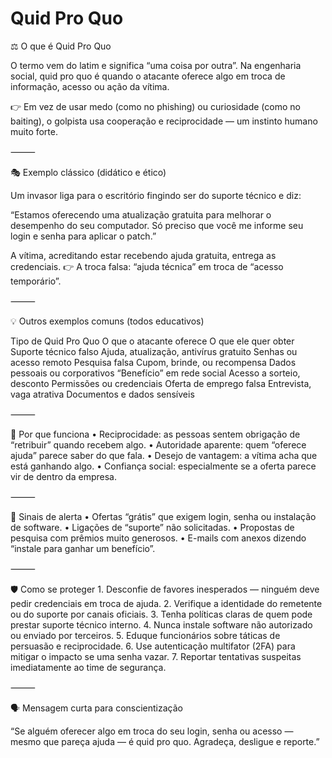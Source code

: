 # Quid Pro Quo

⚖️ O que é Quid Pro Quo

O termo vem do latim e significa “uma coisa por outra”.
Na engenharia social, quid pro quo é quando o atacante oferece algo em troca de informação, acesso ou ação da vítima.

👉 Em vez de usar medo (como no phishing) ou curiosidade (como no baiting), o golpista usa cooperação e reciprocidade — um instinto humano muito forte.

⸻

🎭 Exemplo clássico (didático e ético)

Um invasor liga para o escritório fingindo ser do suporte técnico e diz:

“Estamos oferecendo uma atualização gratuita para melhorar o desempenho do seu computador. Só preciso que você me informe seu login e senha para aplicar o patch.”

A vítima, acreditando estar recebendo ajuda gratuita, entrega as credenciais.
👉 A troca falsa: “ajuda técnica” em troca de “acesso temporário”.

⸻

💡 Outros exemplos comuns (todos educativos)

Tipo de Quid Pro Quo	O que o atacante oferece	O que ele quer obter
Suporte técnico falso	Ajuda, atualização, antivírus gratuito	Senhas ou acesso remoto
Pesquisa falsa	Cupom, brinde, ou recompensa	Dados pessoais ou corporativos
“Benefício” em rede social	Acesso a sorteio, desconto	Permissões ou credenciais
Oferta de emprego falsa	Entrevista, vaga atrativa	Documentos e dados sensíveis


⸻

🧠 Por que funciona
	•	Reciprocidade: as pessoas sentem obrigação de “retribuir” quando recebem algo.
	•	Autoridade aparente: quem “oferece ajuda” parece saber do que fala.
	•	Desejo de vantagem: a vítima acha que está ganhando algo.
	•	Confiança social: especialmente se a oferta parece vir de dentro da empresa.

⸻

🚨 Sinais de alerta
	•	Ofertas “grátis” que exigem login, senha ou instalação de software.
	•	Ligações de “suporte” não solicitadas.
	•	Propostas de pesquisa com prêmios muito generosos.
	•	E-mails com anexos dizendo “instale para ganhar um benefício”.

⸻

🛡️ Como se proteger
	1.	Desconfie de favores inesperados — ninguém deve pedir credenciais em troca de ajuda.
	2.	Verifique a identidade do remetente ou do suporte por canais oficiais.
	3.	Tenha políticas claras de quem pode prestar suporte técnico interno.
	4.	Nunca instale software não autorizado ou enviado por terceiros.
	5.	Eduque funcionários sobre táticas de persuasão e reciprocidade.
	6.	Use autenticação multifator (2FA) para mitigar o impacto se uma senha vazar.
	7.	Reportar tentativas suspeitas imediatamente ao time de segurança.

⸻

🗣️ Mensagem curta para conscientização

“Se alguém oferecer algo em troca do seu login, senha ou acesso — mesmo que pareça ajuda — é quid pro quo.
Agradeça, desligue e reporte.”